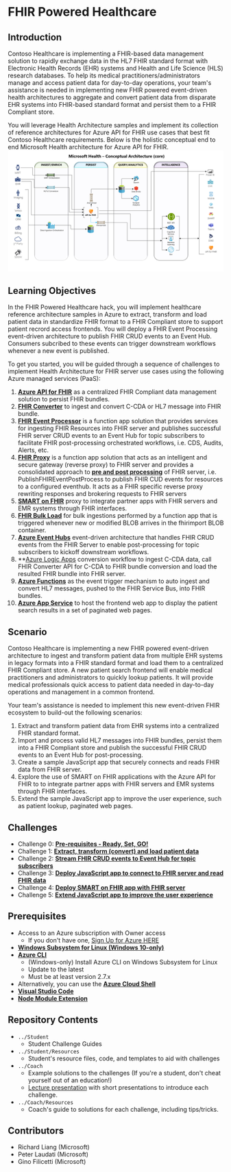 # FHIR Powered Healthcare
## Introduction
Contoso Healthcare is implementing a FHIR-based data management solution to rapidly exchange data in the HL7 FHIR standard format with Electronic Health Records (EHR) systems and Health and Life Science (HLS) research databases.  To help its medical practitioners/administrators manage and access patient data for day-to-day operations, your team's assistance is needed in implementing new FHIR powered event-driven health architectures to aggregate and convert patient data from disparate EHR systems into FHIR-based standard format and persist them to a FHIR Compliant store.

You will leverage Health Architecture samples and implement its collection of reference architectures for Azure API for FHIR use cases that best fit Contoso Healthcare requirements. Below is the holistic conceptual end to end Microsoft Health architecture for Azure API for FHIR.
![Health Architecture](./images/HealthArchitecture.png)

 
## Learning Objectives
In the FHIR Powered Healthcare hack, you will implement healthcare reference architecture samples in Azure to extract, transform and load patient data in standardize FHIR format to a FHIR Compliant store to support patient recrord access frontends.  You will deploy a FHIR Event Processing event-driven architecture to publish FHIR CRUD events to an Event Hub.  Consumers subcribed to these events can trigger downstream workflows whenever a new event is published.

To get you started, you will be guided through a sequence of challenges to implement Health Architecture for FHIR server use cases using the following Azure managed services (PaaS):
1. **[Azure API for FHIR](https://docs.microsoft.com/en-us/azure/healthcare-apis/overview)** as a centralized FHIR Compliant data management solution to persist FHIR bundles.
2. **[FHIR Converter](https://github.com/microsoft/FHIR-Converter)** to ingest and convert C-CDA or HL7 message into FHIR bundle.
3. **[FHIR Event Processor](https://github.com/microsoft/health-architectures/tree/master/FHIR/FHIREventProcessor)** is a function app solution that provides services for ingesting FHIR Resources into FHIR server and publishes successful FHIR server CRUD events to an Event Hub for topic subscribers to facilitate FHIR post-processing orchestrated workflows, i.e. CDS, Audits, Alerts, etc.
4. **[FHIR Proxy](https://github.com/rsliang/health-architectures/tree/master/FHIR/FHIRProxy)** is a function app solution that acts as an intelligent and secure gateway (reverse proxy) to FHIR server and provides a consolidated approach to **[pre and post processing](https://github.com/rsliang/health-architectures/tree/master/FHIR/FHIRProxy#pre-and-post-processing-support)** of FHIR server, i.e. PublishFHIREventPostProcess to publish FHIR CUD events for resources to a configured eventhub.  It acts as a FHIR specific reverse proxy rewriting responses and brokering requests to FHIR servers
5. **[SMART on FHIR](https://docs.microsoft.com/en-us/azure/healthcare-apis/use-smart-on-fhir-proxy)** proxy to integrate partner apps with FHIR servers and EMR systems through FHIR interfaces.
6. **[FHIR Bulk Load](https://github.com/microsoft/fhir-server-samples)** for bulk ingestions performed by a function app that is triggered whenever new or modified BLOB arrives in the fhirimport BLOB container.
7. **[Azure Event Hubs](https://docs.microsoft.com/en-us/azure/event-hubs/event-hubs-about)** event-driven architecture that handles FHIR CRUD events from the FHIR Server to enable post-processing for topic subscribers to kickoff downstream workflows.
8. **[Azure Logic Apps](https://docs.microsoft.com/en-us/azure/logic-apps/logic-apps-overview) conversion workflow to ingest C-CDA data, call FHIR Converter API for C-CDA to FHIR bundle conversion and load the resulted FHIR bundle into FHIR server.
9. **[Azure Functions](https://docs.microsoft.com/en-us/azure/azure-functions/functions-overview)** as the event trigger mechanism to auto ingest and convert HL7 messages, pushed to the FHIR Service Bus, into FHIR bundles.
10. **[Azure App Service](https://docs.microsoft.com/en-us/azure/app-service/overview)** to host the frontend web app to display the patient search results in a set of paginated web pages.

## Scenario
Contoso Healthcare is implementing a new FHIR powered event-driven architecture to ingest and transform patient data from multiple EHR systems in legacy formats into a FHIR standard format and load them to a centralized FHIR Compliant store.  A new patient search frontend will enable medical practitioners and administrators to quickly lookup patients.  It will provide medical professionals quick access to patient data needed in day-to-day operations and management in a common frontend.  

Your team's assistance is needed to implement this new event-driven FHIR ecosystem to build-out the following scenarios:
1. Extract and transform patient data from EHR systems into a centralized FHIR standard format.
2. Import and process valid HL7 messages into FHIR bundles, persist them into a FHIR Compliant store and publish the successful FHIR CRUD events to an Event Hub for post-processing.
3. Create a sample JavaScript app that securely connects and reads FHIR data from FHIR server.
4. Explore the use of SMART on FHIR applications with the Azure API for FHIR to to integrate partner apps with FHIR servers and EMR systems through FHIR interfaces.
5. Extend the sample JavaScript app to improve the user experience, such as patient lookup, paginated web pages.

## Challenges
- Challenge 0: **[Pre-requisites - Ready, Set, GO!](Student/Challenge00.md)**
- Challenge 1: **[Extract, transform (convert) and load patient data](Student/Challenge01.md)**
- Challenge 2: **[Stream FHIR CRUD events to Event Hub for topic subscribers](Student/Challenge02.md)**
- Challenge 3: **[Deploy JavaScript app to connect to FHIR server and read FHIR data](Student/Challenge03.md)**
- Challenge 4: **[Deploy SMART on FHIR app with FHIR server](Student/Challenge04.md)**
- Challenge 5: **[Extend JavaScript app to improve the user experience](Student/Challenge05.md)**

## Prerequisites
- Access to an Azure subscription with Owner access
   - If you don't have one, [Sign Up for Azure HERE](https://azure.microsoft.com/en-us/free/)
- [**Windows Subsystem for Linux (Windows 10-only)**](https://docs.microsoft.com/en-us/windows/wsl/install-win10)
- [**Azure CLI**](https://docs.microsoft.com/en-us/cli/azure/install-azure-cli)
   - (Windows-only) Install Azure CLI on Windows Subsystem for Linux
   - Update to the latest
   - Must be at least version 2.7.x
- Alternatively, you can use the [**Azure Cloud Shell**](https://shell.azure.com/)
- [**Visual Studio Code**](https://code.visualstudio.com/)
- [**Node Module Extension**](https://code.visualstudio.com/docs/nodejs/extensions)

## Repository Contents
- `../Student`
  - Student Challenge Guides
- `../Student/Resources`
  - Student's resource files, code, and templates to aid with challenges
- `../Coach`
   - Example solutions to the challenges (If you're a student, don't cheat yourself out of an education!)
   - [Lecture presentation](Coach/Lectures.pptx) with short presentations to introduce each challenge.
- `../Coach/Resources`
  - Coach's guide to solutions for each challenge, including tips/tricks.

## Contributors
- Richard Liang (Microsoft)
- Peter Laudati (Microsoft)
- Gino Filicetti (Microsoft)


